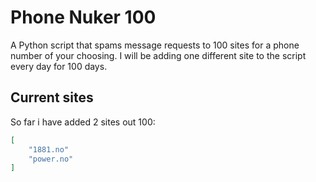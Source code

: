 # Phone Nuker 100

A Python script that spams message requests to 100 sites for a phone number of your choosing. I will be adding one different site to the script every day for 100 days.

## Current sites
So far i have added 2 sites out 100:

```json
[
    "1881.no"       
    "power.no"
]
```